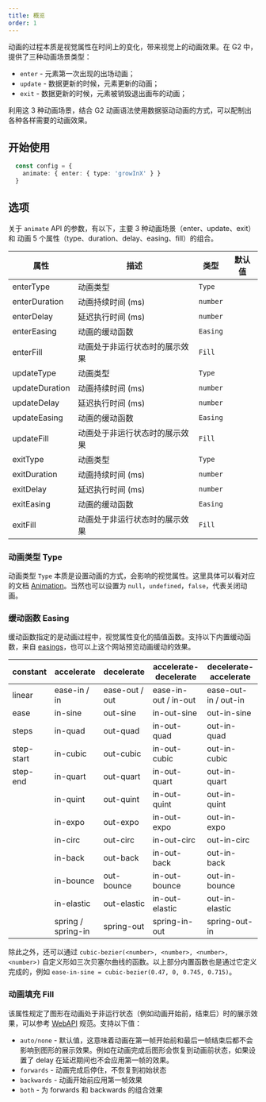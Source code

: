 ```yaml
---
title: 概览
order: 1
---
```


动画的过程本质是视觉属性在时间上的变化，带来视觉上的动画效果。在 G2 中，提供了三种动画场景类型：

- `enter` - 元素第一次出现的出场动画；
- `update` - 数据更新的时候，元素更新的动画；
- `exit` - 数据更新的时候，元素被销毁退出画布的动画；

利用这 3 种动画场景，结合 G2 动画语法使用数据驱动动画的方式，可以配制出各种各样需要的动画效果。

## 开始使用

```ts
  const config = {
    animate: { enter: { type: 'growInX' } }
  }
```

## 选项

关于 `animate` API 的参数，有以下，主要 3 种动画场景（enter、update、exit）和 动画 5 个属性（type、duration、delay、easing、fill）的组合。

| 属性 | 描述 | 类型 | 默认值|
| -------------| ----------------------------------------------------------- | -----------------| ----------|
| enterType         | 动画类型                                                     | `Type`         |           |
| enterDuration     | 动画持续时间 (ms)                                             | `number`         |           |
| enterDelay        | 延迟执行时间 (ms)                                             | `number`         |           |
| enterEasing       | 动画的缓动函数                                                | `Easing`           |          |
| enterFill         | 动画处于非运行状态时的展示效果                                   | `Fill`           |           |
| updateType        | 动画类型                                                     | `Type`         |           |
| updateDuration    | 动画持续时间 (ms)                                             | `number`         |           |
| updateDelay       | 延迟执行时间 (ms)                                             | `number`         |           |
| updateEasing      | 动画的缓动函数                                                | `Easing`           |          |
| updateFill        | 动画处于非运行状态时的展示效果                                   | `Fill`           |           |
| exitType          | 动画类型                                                     | `Type`         |           |
| exitDuration      | 动画持续时间 (ms)                                             | `number`         |           |
| exitDelay         | 延迟执行时间 (ms)                                             | `number`         |           |
| exitEasing        | 动画的缓动函数                                                | `Easing`           |          |
| exitFill          | 动画处于非运行状态时的展示效果                                   | `Fill`           |           |

### 动画类型 Type

动画类型 `Type` 本质是设置动画的方式，会影响的视觉属性。这里具体可以看对应的文档 [Animation](/api/overview#animation)。当然也可以设置为 `null`，`undefined`，`false`，代表关闭动画。

### 缓动函数 Easing

缓动函数指定的是动画过程中，视觉属性变化的插值函数。支持以下内置缓动函数，来自 [easings](https://easings.net/)，也可以上这个网站预览动画缓动的效果。

| constant   | accelerate         | decelerate     | accelerate-decelerate | decelerate-accelerate |
| ---------- | ------------------ | -------------- | --------------------- | --------------------- |
| linear     | ease-in / in       | ease-out / out | ease-in-out / in-out  | ease-out-in / out-in  |
| ease       | in-sine            | out-sine       | in-out-sine           | out-in-sine           |
| steps      | in-quad            | out-quad       | in-out-quad           | out-in-quad           |
| step-start | in-cubic           | out-cubic      | in-out-cubic          | out-in-cubic          |
| step-end   | in-quart           | out-quart      | in-out-quart          | out-in-quart          |
|            | in-quint           | out-quint      | in-out-quint          | out-in-quint          |
|            | in-expo            | out-expo       | in-out-expo           | out-in-expo           |
|            | in-circ            | out-circ       | in-out-circ           | out-in-circ           |
|            | in-back            | out-back       | in-out-back           | out-in-back           |
|            | in-bounce          | out-bounce     | in-out-bounce         | out-in-bounce         |
|            | in-elastic         | out-elastic    | in-out-elastic        | out-in-elastic        |
|            | spring / spring-in | spring-out     | spring-in-out         | spring-out-in         |

除此之外，还可以通过 `cubic-bezier(<number>, <number>, <number>, <number>)` 自定义形如三次贝塞尔曲线的函数。以上部分内置函数也是通过它定义完成的，例如 `ease-in-sine = cubic-bezier(0.47, 0, 0.745, 0.715)`。

### 动画填充 Fill

该属性规定了图形在动画处于非运行状态（例如动画开始前，结束后）时的展示效果，可以参考 [WebAPI](https://developer.mozilla.org/en-US/docs/Web/API/EffectTiming/fill) 规范。支持以下值：

- `auto/none` - 默认值，这意味着动画在第一帧开始前和最后一帧结束后都不会影响到图形的展示效果。例如在动画完成后图形会恢复到动画前状态，如果设置了 delay 在延迟期间也不会应用第一帧的效果。
- `forwards` - 动画完成后停住，不恢复到初始状态
- `backwards` - 动画开始前应用第一帧效果
- `both` - 为 forwards 和 backwards 的组合效果

